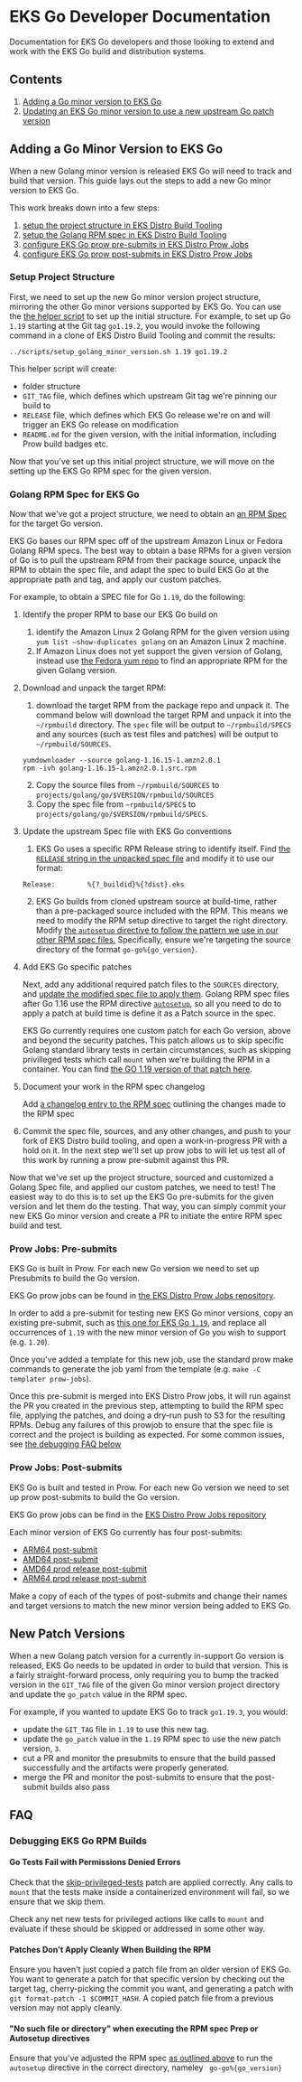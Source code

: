 # EKS Go Developer Documentation

Documentation for EKS Go developers and those looking to extend and work with the EKS Go build and distribution systems.

## Contents
1. [Adding a Go minor version to EKS Go](#adding-a-go-minor-version-to-eks-go)
1. [Updating an EKS Go minor version to use a new upstream Go patch version](#new-patch-versions)

## Adding a Go Minor Version to EKS Go
When a new Golang minor version is released EKS Go will need to track and build that version.
This guide lays out the steps to add a new Go minor version to EKS Go.

This work breaks down into a few steps:

1. [setup the project structure in EKS Distro Build Tooling](#setup-project-structure)
1. [setup the Golang RPM spec in EKS Distro Build Tooling](#golang-rpm-spec)
1. [configure EKS Go prow pre-submits in EKS Distro Prow Jobs](#prow-jobs-pre-submits)
1. [configure EKS Go prow post-submits in EKS Distro Prow Jobs](#prow-jobs-post-submits)

### Setup Project Structure

First, we need to set up the new Go minor version project structure, mirroring the other Go minor versions supported by EKS Go.
You can use the [the helper script](../scripts/setup_golang_minor_version.sh) to set up the initial structure.
For example, to set up Go `1.19` starting at the Git tag `go1.19.2`, 
you would invoke the following command in a clone of EKS Distro Build Tooling and commit the results:

```shell
../scripts/setup_golang_minor_version.sh 1.19 go1.19.2
```

This helper script will create:
- folder structure
- `GIT_TAG` file, which defines which upstream Git tag we're pinning our build to
- `RELEASE` file, which defines which EKS Go release we're on and will trigger an EKS Go release on modification
- `README.md` for the given version, with the initial information, including Prow build badges etc.

Now that you've set up this initial project structure, we will move on the setting up the EKS Go RPM spec for the given version.

### Golang RPM Spec for EKS Go
Now that we've got a project structure, we need to obtain an [an RPM Spec](https://rpm-software-management.github.io/rpm/manual/spec.html) for the target Go version.

EKS Go bases our RPM spec off of the upstream Amazon Linux or Fedora Golang RPM specs. 
The best way to obtain a base RPMs for a given version of Go is to pull the upstream RPM from their package source, 
unpack the RPM to obtain the spec file, and adapt the spec to build EKS Go at the appropriate path and tag, and apply our custom patches.

For example, to obtain a SPEC file for Go `1.19`, do the following:
1. Identify the proper RPM to base our EKS Go build on
    1. identify the Amazon Linux 2 Golang RPM for the given version using `yum list —show-duplicates golang` on an Amazon Linux 2 machine.
    1. If Amazon Linux does not yet support the given version of Golang, instead use [the Fedora yum repo](https://packages.fedoraproject.org/pkgs/golang/golang/) to find an appropriate RPM for the given Golang version.

1. Download and unpack the target RPM:
   1. download the target RPM from the package repo and unpack it. The command below will download the target RPM and unpack it into the `~/rpmbuild` directory.
     The `spec` file will be output to `~/rpmbuild/SPECS` and any sources (such as test files and patches) will be
     output to `~/rpmbuild/SOURCES`.
   ```shell
   yumdownloader --source golang-1.16.15-1.amzn2.0.1
   rpm -ivh golang-1.16.15-1.amzn2.0.1.src.rpm
   ```
   2. Copy the source files from `~/rpmbuild/SOURCES` to `projects/golang/go/$VERSION/rpmbuild/SOURCES`
   1. Copy the spec file from `~rpmbuild/SPECS` to `projects/golang/go/$VERSION/rpmbuild/SPECS`.

1. Update the upstream Spec file with EKS Go conventions 
   1. EKS Go uses a specific RPM Release string to identify itself. 
Find [the `RELEASE` string in the unpacked spec file](https://github.com/aws/eks-distro-build-tooling/blob/main/projects/golang/go/1.18/rpmbuild/SPECS/golang.spec#L121)
and modify it to use our format:
   ```shell
   Release:        %{?_buildid}%{?dist}.eks
   ```
   2. EKS Go builds from cloned upstream source at build-time, rather than a pre-packaged source included with the RPM. 
      This means we need to modify the RPM setup directive to target the right directory. 
      Modify [the `autosetup` directive to follow the pattern we use in our other RPM spec files.](https://github.com/aws/eks-distro-build-tooling/blob/main/projects/golang/go/1.19/rpmbuild/SPECS/golang.spec#L293) 
      Specifically, ensure we're targeting the source directory of the format `go-go%{go_version}`.

1. Add EKS Go specific patches

   Next, add any additional required patch files to the `SOURCES` directory, and [update the modified spec file to apply them](https://github.com/aws/eks-distro-build-tooling/blob/main/projects/golang/go/1.19/rpmbuild/SPECS/golang.spec#L165).
   Golang RPM spec files after Go 1.16 use the RPM directive [`autosetup`](https://github.com/aws/eks-distro-build-tooling/blob/main/projects/golang/go/1.19/rpmbuild/SPECS/golang.spec#L293), so all you need to do to apply a patch at build time is define it as a Patch source in the spec.
   
   EKS Go currently requires one custom patch for each Go version, above and beyond the security patches. 
   This patch allows us to skip specific Golang standard library tests in certain circumstances, such as skipping privilleged tests which call `mount` when we're building the RPM in a container. 
   You can find [the GO 1.19 version of that patch here](../../1.19/patches/0104-add-method-to-skip-privd-tests-if-required.patch). 

1. Document your work in the RPM spec changelog

   Add [a changelog entry to the RPM spec](https://github.com/aws/eks-distro-build-tooling/blob/main/projects/golang/go/1.16/rpmbuild/SPECS/golang.spec#L558) outlining the changes made to the RPM spec

1. Commit the spec file, sources, and any other changes, and push to your fork of EKS Distro build tooling, and open a work-in-progress PR with a hold on it.
In the next step we'll set up prow jobs to will let us test all of this work by running a prow pre-submit against this PR.

Now that we've set up the project structure, sourced and customized a Golang Spec file, and applied our custom patches, we need to test!
The easiest way to do this is to set up the EKS Go pre-submits for the given version and let them do the testing. 
That way, you can simply commit your new EKS Go minor version and create a PR to initiate the entire RPM spec build and test.

### Prow Jobs: Pre-submits
EKS Go is built in Prow. For each new Go version we need to set up Presubmits to build the Go version. 

EKS Go prow jobs can be found in [the EKS Distro Prow Jobs repository](https://github.com/aws/eks-distro-prow-jobs/tree/main/templater/jobs/presubmit/eks-distro-build-tooling).

In order to add a pre-submit for testing new EKS Go minor versions, copy an existing pre-submit, such as [this one for EKS Go `1.19`](https://github.com/aws/eks-distro-prow-jobs/blob/main/templater/jobs/presubmit/eks-distro-build-tooling/eks-distro-base-presubmits-golang-1-19.yaml),
and replace all occurrences of `1.19` with the new minor version of Go you wish to support (e.g. `1.20`).

Once you've added a template for this new job, use the standard prow make commands to generate the job yaml from the template (e.g. `make -C templater prow-jobs`).

Once this pre-submit is merged into EKS Distro Prow jobs, it will run against the PR you created in the previous step, attempting to build the RPM spec file, applying the patches, and doing a dry-run push to S3 for the resulting RPMs. 
Debug any failures of this prowjob to ensure that the spec file is correct and the project is building as expected. For some common issues, see [the debugging FAQ below](#debugging-eks-go-builds)

### Prow Jobs: Post-submits
EKS Go is built and tested in Prow. For each new Go version we need to set up prow post-submits to build the Go version.

EKS Go prow jobs can be find in the [EKS Distro Prow Jobs repository](https://github.com/aws/eks-distro-prow-jobs/tree/main/templater/jobs/postsubmit/eks-distro-build-tooling)

Each minor version of EKS Go currently has four post-submits:
- [ARM64 post-submit](https://github.com/aws/eks-distro-prow-jobs/blob/main/templater/jobs/postsubmit/eks-distro-build-tooling/golang-1.18-ARM64-postsubmits.yaml)
- [AMD64 post-submit](https://github.com/aws/eks-distro-prow-jobs/blob/main/templater/jobs/postsubmit/eks-distro-build-tooling/golang-1.18-postsubmits.yaml)
- [AMD64 prod release post-submit](https://github.com/aws/eks-distro-prow-jobs/blob/main/templater/jobs/postsubmit/eks-distro-build-tooling/golang-1.18-PROD-postsubmits.yaml)
- [ARM64 prod release post-submit](https://github.com/aws/eks-distro-prow-jobs/blob/main/templater/jobs/postsubmit/eks-distro-build-tooling/golang-1.18-ARM64-PROD-postsubmits.yaml)

Make a copy of each of the types of post-submits and change their names and target versions to match the new minor version being added to EKS Go.

## New Patch Versions
When a new Golang patch version for a currently in-support Go version is released,
EKS Go needs to be updated in order to build that version. This is a fairly straight-forward process, 
only requiring you to bump the tracked version in the `GIT_TAG` file of the given Go minor version project directory and update the `go_patch` value in the RPM spec.

For example, if you wanted to update EKS Go to track `go1.19.3`, you would:
- update the `GIT_TAG` file in `1.19` to use this new tag.
- update the `go_patch` value in the `1.19` RPM spec to use the new patch version, `3`.
- cut a PR and monitor the presubmits to ensure that the build passed successfully and the artifacts were properly generated. 
- merge the PR and monitor the post-submits to ensure that the post-submit builds also pass

## FAQ
### Debugging EKS Go RPM Builds
#### Go Tests Fail with Permissions Denied Errors
Check that the [skip-privileged-tests](https://github.com/aws/eks-distro-build-tooling/blob/main/projects/golang/go/1.19/patches/0104-add-method-to-skip-privd-tests-if-required.patch) patch are applied correctly. 
Any calls to `mount` that the tests make inside a containerized environment will fail, so we ensure that we skip them.

Check any net new tests for privileged actions like calls to `mount` and evaluate if these should be skipped or addressed in some other way.

#### Patches Don't Apply Cleanly When Building the RPM
Ensure you haven't just copied a patch file from an older version of EKS Go. 
You want to generate a patch for that specific version by checking out the target tag, cherry-picking the commit you want, and generating a patch with `git format-patch -1 $COMMIT_HASH`.
A copied patch file from a previous version may not apply cleanly.

#### "No such file or directory" when executing the RPM spec Prep or Autosetup directives
Ensure that you've adjusted the RPM spec [as outlined above](#golang-rpm-spec-for-eks-go) to run the `autosetup` directive in the correct directory, nameley ` go-go%{go_version}`